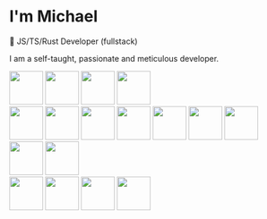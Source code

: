 # I'm Michael 
🌟 JS/TS/Rust Developer (fullstack)

I am a self-taught, passionate and meticulous developer.

<div>
  <img src="https://cdn.jsdelivr.net/gh/devicons/devicon@latest/icons/javascript/javascript-original.svg" width="60px" height="60px" />
  <img src="https://cdn.jsdelivr.net/gh/devicons/devicon@latest/icons/typescript/typescript-original.svg" width="60px" height="60px" />
  <img src="https://cdn.jsdelivr.net/gh/devicons/devicon@latest/icons/rust/rust-original.svg" width="60px" height="60px" />
 <img src="https://cdn.jsdelivr.net/gh/devicons/devicon@latest/icons/python/python-original.svg" width="60px" height="60px" />
</div>
<div>
 <img src="https://cdn.jsdelivr.net/gh/devicons/devicon@latest/icons/nodejs/nodejs-original-wordmark.svg" width="60px" height="60px" />
 <img src="https://cdn.jsdelivr.net/gh/devicons/devicon@latest/icons/bun/bun-original.svg" width="60px" height="60px" />
 <img src="https://cdn.jsdelivr.net/gh/devicons/devicon@latest/icons/vuejs/vuejs-original.svg" width="60px" height="60px" />
 <img src="https://cdn.jsdelivr.net/gh/devicons/devicon@latest/icons/react/react-original.svg" width="60px" height="60px" />
 <img src="https://cdn.jsdelivr.net/gh/devicons/devicon@latest/icons/postgresql/postgresql-original.svg" width="60px" height="60px" />
 <img src="https://cdn.jsdelivr.net/gh/devicons/devicon@latest/icons/mongodb/mongodb-original.svg" width="60px" height="60px" />
 <img src="https://cdn.jsdelivr.net/gh/devicons/devicon@latest/icons/googlecloud/googlecloud-original.svg" width="60px" height="60px" />
 <img src="https://cdn.jsdelivr.net/gh/devicons/devicon@latest/icons/cloudflareworkers/cloudflareworkers-original.svg" width="60px" height="60px" />
 <img src="https://cdn.jsdelivr.net/gh/devicons/devicon@latest/icons/supabase/supabase-original.svg" width="60px" height="60px" />
</div>
<div>
 <img src="https://cdn.jsdelivr.net/gh/devicons/devicon@latest/icons/linux/linux-original.svg" width="60px" height="60px" />
 <img src="https://cdn.jsdelivr.net/gh/devicons/devicon@latest/icons/git/git-original.svg" width="60px" height="60px" />
 <img src="https://cdn.jsdelivr.net/gh/devicons/devicon@latest/icons/github/github-original.svg" width="60px" height="60px" />
 <img src="https://cdn.jsdelivr.net/gh/devicons/devicon@latest/icons/vscode/vscode-original.svg" width="60px" height="60px" />
</div>

